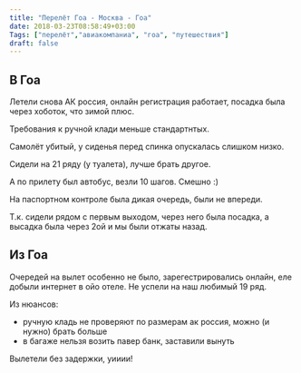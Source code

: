 ```yaml
---
title: "Перелёт Гоа - Москва - Гоа"
date: 2018-03-23T08:58:49+03:00
Tags: ["перелёт","авиакомпаниa", "гоа", "путешествия"]
draft: false
---
```


## В Гоа

Летели снова АК россия, онлайн регистрация работает, посадка была через хоботок, что зимой плюс.

Требования к ручной клади меньше стандартнтых.

Самолёт убитый, у сиденья перед спинка опускалась слишком низко.

Сидели на 21 ряду (у туалета), лучше брать другое.

А по прилету был автобус, везли 10 шагов. Смешно :)

На паспортном контроле была дикая очередь, были не впереди.

Т.к. сидели рядом с первым выходом, через него была посадка, а высадка была через 2ой и мы были отжаты назад.


## Из Гоа

Очередей на вылет особенно не было, зарегестрировались онлайн, еле добыли интернет в ойо отеле. Не успели на наш любимый 19 ряд.

Из нюансов:
* ручную кладь не проверяют по размерам ак россия, можно (и нужно) брать больше
* в багаже нельзя возить павер банк, заставили вынуть

Вылетели без задержки, уииии!
